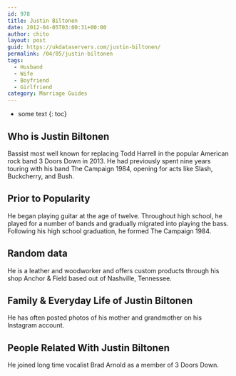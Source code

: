 ```yaml
---
id: 978
title: Justin Biltonen
date: 2012-04-05T03:00:31+00:00
author: chito
layout: post
guid: https://ukdataservers.com/justin-biltonen/
permalink: /04/05/justin-biltonen
tags:
  - Husband
  - Wife
  - Boyfriend
  - Girlfriend
category: Marriage Guides
---
```


* some text
{: toc}
          
          
## Who is  Justin Biltonen
                  
                  
                  
Bassist most well known for replacing Todd Harrell in the popular American rock band 3 Doors Down in 2013. He had previously spent nine years touring with his band The Campaign 1984, opening for acts like Slash, Buckcherry, and Bush.
                  
                
                
                
## Prior to Popularity 
                  
                  
                  
He began playing guitar at the age of twelve. Throughout high school, he played for a number of bands and gradually migrated into playing the bass. Following his high school graduation, he formed The Campaign 1984.
                  
                
                
                
## Random data 
                  
                  
                  
He is a leather and woodworker and offers custom products through his shop Anchor & Field based out of Nashville, Tennessee.
                  
                
                
                
## Family & Everyday Life of Justin Biltonen
                  
                  
                  
He has often posted photos of his mother and grandmother on his Instagram account.
                  
                
                
                
## People Related With  Justin Biltonen
                  
                  
                  
He joined long time vocalist Brad Arnold as a member of 3 Doors Down.
                  
                
              
            
          
          
          
    
    
  
